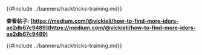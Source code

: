 {{#include ../banners/hacktricks-training.md}}

**查看帖子: [https://medium.com/@vickieli/how-to-find-more-idors-ae2db67c9489](https://medium.com/@vickieli/how-to-find-more-idors-ae2db67c9489)**

{{#include ../banners/hacktricks-training.md}}
